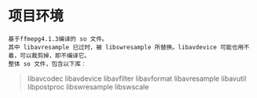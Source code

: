 # 项目环境
    基于ffmepg4.1.3编译的 so 文件。
    其中 libavresample 已过时，被 libswresample 所替换。libavdevice 可能也用不着，可以裁剪掉，即不编译它。
    整体 so 文件，包含以下库：
>   libavcodec
    libavdevice
    libavfilter
    libavformat
    libavresample
    libavutil
    libpostproc
    libswresample
    libswscale
    